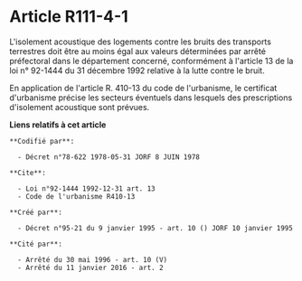 # Article R111-4-1

L'isolement acoustique des logements contre les bruits des transports terrestres doit être au moins égal aux valeurs
déterminées par arrêté préfectoral dans le département concerné, conformément à l'article 13 de la loi n° 92-1444 du 31
décembre 1992 relative à la lutte contre le bruit.

En application de l'article R. 410-13 du code de l'urbanisme, le certificat d'urbanisme précise les secteurs éventuels dans
lesquels des prescriptions d'isolement acoustique sont prévues.

**Liens relatifs à cet article**

	**Codifié par**:

	  - Décret n°78-622 1978-05-31 JORF 8 JUIN 1978

	**Cite**:

	  - Loi n°92-1444 1992-12-31 art. 13
	  - Code de l'urbanisme R410-13

	**Créé par**:

	  - Décret n°95-21 du 9 janvier 1995 - art. 10 () JORF 10 janvier 1995

	**Cité par**:

	  - Arrêté du 30 mai 1996 - art. 10 (V)
	  - Arrêté du 11 janvier 2016 - art. 2
